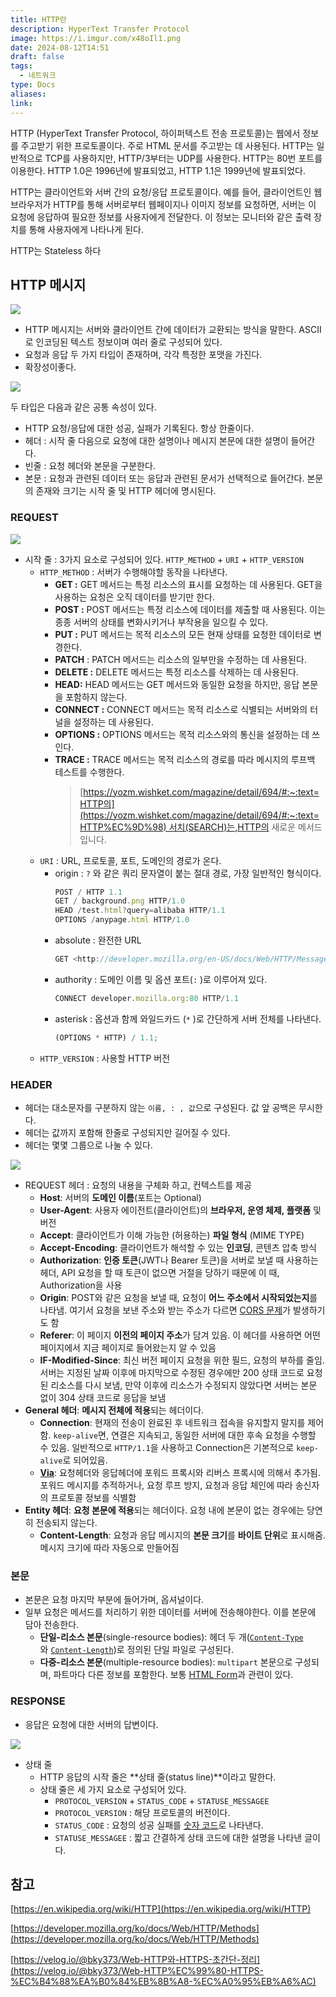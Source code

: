 ```yaml
---
title: HTTP란
description: HyperText Transfer Protocol
image: https://i.imgur.com/x48oIl1.png
date: 2024-08-12T14:51
draft: false
tags:
  - 네트워크
type: Docs
aliases:
link:
---
```


HTTP (HyperText Transfer Protocol, 하이퍼텍스트 전송 프로토콜)는 웹에서 정보를 주고받기 위한 프로토콜이다. 주로 HTML 문서를 주고받는 데 사용된다. HTTP는 일반적으로 TCP를 사용하지만, HTTP/3부터는 UDP를 사용한다. HTTP는 80번 포트를 이용한다. HTTP 1.0은 1996년에 발표되었고, HTTP 1.1은 1999년에 발표되었다.

HTTP는 클라이언트와 서버 간의 요청/응답 프로토콜이다. 예를 들어, 클라이언트인 웹 브라우저가 HTTP를 통해 서버로부터 웹페이지나 이미지 정보를 요청하면, 서버는 이 요청에 응답하여 필요한 정보를 사용자에게 전달한다. 이 정보는 모니터와 같은 출력 장치를 통해 사용자에게 나타나게 된다.

HTTP는 Stateless 하다

## HTTP 메시지

![](https://i.imgur.com/TofjmnX.png)

- HTTP 메시지는 서버와 클라이언트 간에 데이터가 교환되는 방식을 말한다. ASCII로 인코딩된 텍스트 정보이며 여러 줄로 구성되어 있다.
- 요청과 응답 두 가지 타입이 존재하며, 각각 특정한 포맷을 가진다.
- 확장성이좋다.

![](https://i.imgur.com/KY6mcfl.png)

두 타입은 다음과 같은 공통 속성이 있다.

- HTTP 요청/응답에 대한 성공, 실패가 기록된다. 항상 한줄이다.
- 헤더 : 시작 줄 다음으로 요청에 대한 설명이나 메시지 본문에 대한 설명이 들어간다.
- 빈줄 : 요청 헤더와 본문을 구분한다.
- 본문 : 요청과 관련된 데이터 또는 응답과 관련된 문서가 선택적으로 들어간다. 본문의 존재와 크기는 시작 줄 및 HTTP 헤더에 명시된다.

### REQUEST

![](https://i.imgur.com/ov1iso1.png)

- 시작 줄 : 3가지 요소로 구성되어 있다. `HTTP_METHOD` + `URI` + `HTTP_VERSION`
  - `HTTP_METHOD` : 서버가 수행해야할 동작을 나타낸다.
    - **GET :** GET 메서드는 특정 리소스의 표시를 요청하는 데 사용된다. GET을 사용하는 요청은 오직 데이터를 받기만 한다.
    - **POST :** POST 메서드는 특정 리소스에 데이터를 제출할 때 사용된다. 이는 종종 서버의 상태를 변화시키거나 부작용을 일으킬 수 있다.
    - **PUT :** PUT 메서드는 목적 리소스의 모든 현재 상태를 요청한 데이터로 변경한다.
    - **PATCH** : PATCH 메서드는 리소스의 일부만을 수정하는 데 사용된다.
    - **DELETE :** DELETE 메서드는 특정 리소스를 삭제하는 데 사용된다.
    - **HEAD:** HEAD 메서드는 GET 메서드와 동일한 요청을 하지만, 응답 본문을 포함하지 않는다.
    - **CONNECT :** CONNECT 메서드는 목적 리소스로 식별되는 서버와의 터널을 설정하는 데 사용된다.
    - **OPTIONS :** OPTIONS 메서드는 목적 리소스와의 통신을 설정하는 데 쓰인다.
    - **TRACE :** TRACE 메서드는 목적 리소스의 경로를 따라 메시지의 루프백 테스트를 수행한다.
      > [](<https://yozm.wishket.com/magazine/detail/694/#:~:text=HTTP%EC%9D%98%20%EC%84%9C%EC%B9%98(SEARCH)%EB%8A%94,HTTP%EC%9D%98%20%EC%83%88%EB%A1%9C%EC%9A%B4%20%EB%A9%94%EC%84%9C%EB%93%9C%EC%9E%85%EB%8B%88%EB%8B%A4>)[https://yozm.wishket.com/magazine/detail/694/#:~:text=HTTP의](https://yozm.wishket.com/magazine/detail/694/#:~:text=HTTP%EC%9D%98) 서치(SEARCH)는,HTTP의 새로운 메서드입니다.
  - `URI` : URL, 프로토콜, 포트, 도메인의 경로가 온다.
    - origin : `?` 와 같은 쿼리 문자열이 붙는 절대 경로, 가장 일반적인 형식이다.
      ```jsx
      POST / HTTP 1.1
      GET / background.png HTTP/1.0
      HEAD /test.html?query=alibaba HTTP/1.1
      OPTIONS /anypage.html HTTP/1.0
      ```
    - absolute : 완전한 URL
      ```jsx
      GET <http://developer.mozilla.org/en-US/docs/Web/HTTP/Messages> HTTP/1.1
      ```
    - authority : 도메인 이름 및 옵션 포트(`:` )로 이루어져 있다.
      ```jsx
      CONNECT developer.mozilla.org:80 HTTP/1.1
      ```
    - asterisk : 옵션과 함께 와일드카드 (`*` )로 간단하게 서버 전체를 나타낸다.
      ```jsx
      (OPTIONS * HTTP) / 1.1;
      ```
  - `HTTP_VERSION` : 사용할 HTTP 버전

### HEADER

- 헤더는 대소문자를 구분하지 않는 `이름, : , 값`으로 구성된다. 값 앞 공백은 무시한다.
- 헤더는 값까지 포함해 한줄로 구성되지만 길어질 수 있다.
- 헤더는 몇몇 그룹으로 나눌 수 있다.

![](https://i.imgur.com/kqCR2ka.png)

- REQUEST 헤더 : 요청의 내용을 구체화 하고, 컨텍스트를 제공
  - **Host**: 서버의 **도메인 이름**(포트는 Optional)
  - **User-Agent**: 사용자 에이전트(클라이언트)의 **브라우저, 운영 체제, 플랫폼** 및 버전
  - **Accept**: 클라이언트가 이해 가능한 (허용하는) **파일 형식** (MIME TYPE)
  - **Accept-Encoding**: 클라이언트가 해석할 수 있는 **인코딩**, 콘텐츠 압축 방식
  - **Authorization**: **인증 토큰**(JWT나 Bearer 토큰)을 서버로 보낼 때 사용하는 헤더, API 요청을 할 때 토큰이 없으면 거절을 당하기 때문에 이 때, Authorization을 사용
  - **Origin**: POST와 같은 요청을 보낼 때, 요청이 **어느 주소에서 시작되었는지**를 나타냄. 여기서 요청을 보낸 주소와 받는 주소가 다르면 [CORS 문제](https://www.zerocho.com/category/NodeJS/post/5a6c347382ee09001b91fb6a)가 발생하기도 함
  - **Referer**: 이 페이지 **이전의 페이지 주소**가 담겨 있음. 이 헤더를 사용하면 어떤 페이지에서 지금 페이지로 들어왔는지 알 수 있음
  - **IF-Modified-Since**: 최신 버전 페이지 요청을 위한 필드, 요청의 부하를 줄임. 서버는 지정된 날짜 이후에 마지막으로 수정된 경우에만 200 상태 코드로 요청된 리소스를 다시 보냄, 만약 이후에 리소스가 수정되지 않았다면 서버는 본문 없이 304 상태 코드로 응답을 보냄
- **General 헤더**: **메시지 전체에 적용**되는 헤더이다.
  - **Connection**: 현재의 전송이 완료된 후 네트워크 접속을 유지할지 말지를 제어함. `keep-alive`면, 연결은 지속되고, 동일한 서버에 대한 후속 요청을 수행할 수 있음. 일반적으로 `HTTP/1.1`을 사용하고 Connection은 기본적으로 `keep-alive`로 되어있음.
  - [**Via**](https://developer.mozilla.org/ko/docs/Web/HTTP/Headers/Via): 요청헤더와 응답헤더에 포워드 프록시와 리버스 프록시에 의해서 추가됨. 포워드 메시지를 추적하거나, 요청 루프 방지, 요청과 응답 체인에 따라 송신자의 프로토콜 정보를 식별함
- **Entity 헤더**: **요청 본문에 적용**되는 헤더이다. 요청 내에 본문이 없는 경우에는 당연히 전송되지 않는다.
  - **Content-Length**: 요청과 응답 메시지의 **본문 크기**를 **바이트 단위**로 표시해줌. 메시지 크기에 따라 자동으로 만들어짐

### 본문

- 본문은 요청 마지막 부분에 들어가며, 옵셔널이다.
- 일부 요청은 메서드를 처리하기 위한 데이터를 서버에 전송해야한다. 이를 본문에 담아 전송한다.
  - **단일-리소스 본문**(single-resource bodies): 헤더 두 개([`Content-Type`](https://developer.mozilla.org/ko/docs/Web/HTTP/Headers/Content-Type)와 [`Content-Length`](https://developer.mozilla.org/ko/docs/Web/HTTP/Headers/Content-Length))로 정의된 단일 파일로 구성된다.
  - **다중-리소스 본문**(multiple-resource bodies): `multipart` 본문으로 구성되며, 파트마다 다른 정보를 포함한다. 보통 [HTML Form](https://developer.mozilla.org/en-US/docs/Learn/Forms)과 관련이 있다.

### RESPONSE

- 응답은 요청에 대한 서버의 답변이다.

![](https://i.imgur.com/dKWuHGI.png)

- 상태 줄
  - HTTP 응답의 시작 줄은 **상태 줄(status line)**이라고 말한다.
  - 상태 줄은 세 가지 요소로 구성되어 있다.
    - `PROTOCOL_VERSION` + `STATUS_CODE` + `STATUSE_MESSAGEE`
    - `PROTOCOL_VERSION` : 해당 프로토콜의 버전이다.
    - `STATUS_CODE` : 요청의 성공 실패를 [숫자 코드](https://developer.mozilla.org/en-US/docs/Web/HTTP/Status)로 나타낸다.
    - `STATUSE_MESSAGEE` : 짧고 간결하게 상태 코드에 대한 설명을 나타낸 글이다.

## 참고

[https://en.wikipedia.org/wiki/HTTP](https://en.wikipedia.org/wiki/HTTP)

[https://developer.mozilla.org/ko/docs/Web/HTTP/Methods](https://developer.mozilla.org/ko/docs/Web/HTTP/Methods)

[https://velog.io/@bky373/Web-HTTP와-HTTPS-초간단-정리](https://velog.io/@bky373/Web-HTTP%EC%99%80-HTTPS-%EC%B4%88%EA%B0%84%EB%8B%A8-%EC%A0%95%EB%A6%AC)
